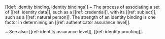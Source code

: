 [[def: identity binding, identity bindings]]
~ The process of associating a set of [[ref: identity data]], such as a [[ref: credential]], with its [[ref: subject]], such as a [[ref: natural person]]. The strength of an identity binding is one factor in determining an [[ref: authenticator assurance level]].

~ See also: [[ref: identity assurance level]], [[ref: identity proofing]].

